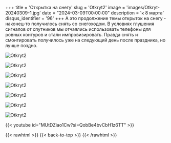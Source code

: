 +++
title = 'Открытка на снегу'
slug = 'Otkryt2'
image = 'images/Otkryt-20240309-1.jpg'
date = "2024-03-09T00:00:00"
description = 'к 8 марта'
disqus_identifier = '96'
+++
А это продолжение темы открыток на снегу - наконец-то получилось снять со снегоходом. В условиях глушения сигналов от спутников мы отчаялись использовать телефоны для ровных контуров и стали импровизировать. Правда снять и смонтировать получилось уже на следующий день после праздника, но лучше поздно.

![Otkryt2](/images/Otkryt-20240309-2.jpg)

![Otkryt2](/images/Otkryt-20240309-3.jpg)

![Otkryt2](/images/Otkryt-20240309-4.jpg)

![Otkryt2](/images/Otkryt-20240309-5.jpg)

![Otkryt2](/images/Otkryt-20240309-6.jpg)

![Otkryt2](/images/Otkryt-20240309-7.jpg)

![Otkryt2](/images/Otkryt-20240309-8.jpg)

{{< youtube id="MUtDZiao1Cw?si=QobBe4bvCbH1z6TT" >}}

{{< rawhtml >}}
{{< back-to-top >}}
{{< /rawhtml >}}
